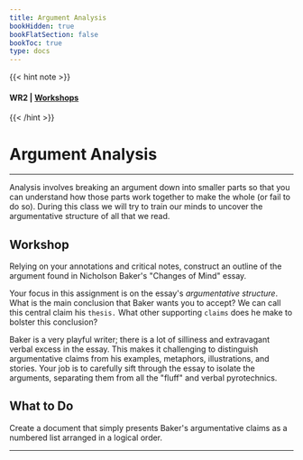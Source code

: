 ```yaml
---
title: Argument Analysis
bookHidden: true
bookFlatSection: false
bookToc: true
type: docs
---
```

{{< hint note >}} 
#### <i class="fas fa-dot-circle"></i>  **WR2** | [**Workshops**](/courses/workshops/) 
{{< /hint >}}
# Argument Analysis 

---

Analysis involves breaking an argument down into smaller parts so that you can understand how those parts work together to make the whole (or fail to do so). During this class we will try to train our minds to uncover the argumentative structure of all that we read.

## Workshop 

Relying on your annotations and critical notes, construct an outline of the argument found in Nicholson Baker's "Changes of Mind" essay.

Your focus in this assignment is on the essay's *argumentative structure*. What is the main conclusion that Baker wants you to accept? We can call this central claim his `thesis.` What other supporting `claims` does he make to bolster this conclusion?

Baker is a very playful writer; there is a lot of silliness and extravagant verbal excess in the essay. This makes it challenging to distinguish argumentative claims from his examples, metaphors, illustrations, and stories. Your job is to carefully sift through the essay to isolate the arguments, separating them from all the "fluff" and verbal pyrotechnics. 

## What to Do

Create a document that simply presents Baker's argumentative claims as a numbered list arranged in a logical order. 

---

<!---
<i class="fa fa-cloud-upload-alt"></i> [Submit this assignment to Canvas](https://canvas.dartmouth.edu)
--->


